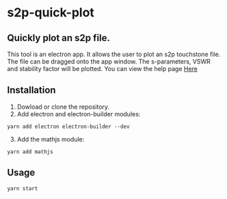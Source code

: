 # s2p-quick-plot
## Quickly plot an s2p file.
This tool is an electron app. It allows the user to plot an s2p touchstone file. The file can be dragged onto the app window. The s-parameters, VSWR and stability factor will be plotted. 
You can view the help page [Here](https://poormantronics.com/quickplot-help.html)
## Installation
1. Dowload or clone the repository.
2. Add electron and electron-builder modules:
```
yarn add electron electron-builder --dev
```
3. Add the mathjs module:
```
yarn add mathjs
```
## Usage
```
yarn start
```
